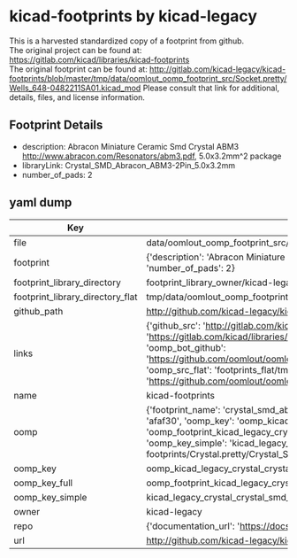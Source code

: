 # kicad-footprints by kicad-legacy  
This is a harvested standardized copy of a footprint from github.  
The original project can be found at:  
https://gitlab.com/kicad/libraries/kicad-footprints  
The original footprint can be found at:
http://gitlab.com/kicad-legacy/kicad-footprints/blob/master/tmp/data/oomlout_oomp_footprint_src/Socket.pretty/Wells_648-0482211SA01.kicad_mod
Please consult that link for additional, details, files, and license information.  
## Footprint Details
* description: Abracon Miniature Ceramic Smd Crystal ABM3 http://www.abracon.com/Resonators/abm3.pdf, 5.0x3.2mm^2 package  
* libraryLink: Crystal_SMD_Abracon_ABM3-2Pin_5.0x3.2mm  
* number_of_pads: 2  
## yaml dump  
| Key | Value |  
| --- | --- |  
| file | data/oomlout_oomp_footprint_src/kicad-footprints/Crystal.pretty/Crystal_SMD_Abracon_ABM3-2Pin_5.0x3.2mm.kicad_mod |  
| footprint | {'description': 'Abracon Miniature Ceramic Smd Crystal ABM3 http://www.abracon.com/Resonators/abm3.pdf, 5.0x3.2mm^2 package', 'libraryLink': 'Crystal_SMD_Abracon_ABM3-2Pin_5.0x3.2mm', 'number_of_pads': 2} |  
| footprint_library_directory | footprint_library_owner/kicad-legacy_kicad-footprints |  
| footprint_library_directory_flat | tmp/data/oomlout_oomp_footprint_src/footprints_flat/kicad_legacy_crystal_crystal_smd_abracon_abm3_2pin_5_0x3_2mm/working |  
| github_path | http://github.com/kicad-legacy/kicad-footprints/blob/master/tmp/data/oomlout_oomp_footprint_src/Crystal.pretty/Crystal_SMD_Abracon_ABM3-2Pin_5.0x3.2mm.kicad_mod |  
| links | {'github_src': 'http://gitlab.com/kicad-legacy/kicad-footprints/blob/master/tmp/data/oomlout_oomp_footprint_src/Socket.pretty/Wells_648-0482211SA01.kicad_mod', 'github_src_repo': 'https://gitlab.com/kicad/libraries/kicad-footprints', 'oomp_bot': 'tmp/data/oomlout_oomp_footprint_src/footprints/kicad_legacy_crystal_crystal_smd_abracon_abm3_2pin_5_0x3_2mm/working', 'oomp_bot_github': 'https://github.com/oomlout/oomlout_oomp_footprint_bot/tree/main/tmp/data/oomlout_oomp_footprint_src/footprints/kicad_legacy_crystal_crystal_smd_abracon_abm3_2pin_5_0x3_2mm/working', 'oomp_src_flat': 'footprints_flat/tmp/data/oomlout_oomp_footprint_src/footprints_flat/kicad_legacy_crystal_crystal_smd_abracon_abm3_2pin_5_0x3_2mm/working', 'oomp_src_flat_github': 'https://github.com/oomlout/oomlout_oomp_footprint_src/tree/main/tmp/data/oomlout_oomp_footprint_src/footprints_flat/kicad_legacy_crystal_crystal_smd_abracon_abm3_2pin_5_0x3_2mm/working'} |  
| name | kicad-footprints |  
| oomp | {'footprint_name': 'crystal_smd_abracon_abm3_2pin_5_0x3_2mm', 'library_name': 'crystal', 'md5': 'afaf30f47ef60e96450df4408a92a646', 'md5_10': 'afaf30f47e', 'md5_5': 'afaf3', 'md5_6': 'afaf30', 'oomp_key': 'oomp_kicad_legacy_crystal_crystal_smd_abracon_abm3_2pin_5_0x3_2mm', 'oomp_key_extra': 'oomp_footprint_kicad_legacy_crystal_crystal_smd_abracon_abm3_2pin_5_0x3_2mm', 'oomp_key_full': 'oomp_footprint_kicad_legacy_crystal_crystal_smd_abracon_abm3_2pin_5_0x3_2mm_afaf30', 'oomp_key_simple': 'kicad_legacy_crystal_crystal_smd_abracon_abm3_2pin_5_0x3_2mm', 'original_filename': 'data/oomlout_oomp_footprint_src/kicad-footprints/Crystal.pretty/Crystal_SMD_Abracon_ABM3-2Pin_5.0x3.2mm.kicad_mod', 'owner_name': 'kicad_legacy'} |  
| oomp_key | oomp_kicad_legacy_crystal_crystal_smd_abracon_abm3_2pin_5_0x3_2mm |  
| oomp_key_full | oomp_footprint_kicad_legacy_crystal_crystal_smd_abracon_abm3_2pin_5_0x3_2mm |  
| oomp_key_simple | kicad_legacy_crystal_crystal_smd_abracon_abm3_2pin_5_0x3_2mm |  
| owner | kicad-legacy |  
| repo | {'documentation_url': 'https://docs.github.com/rest/repos/repos#get-a-repository', 'message': 'Not Found'} |  
| url | http://github.com/kicad-legacy/kicad-footprints |  

